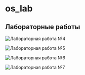 # os_lab
## Лабораторные работы
![Лабораторная работа №4](https://github.com/bukhtinicheva/os_lab/tree/lab4)

![Лабораторная работа №5](https://github.com/bukhtinicheva/os_lab/tree/lab5)

![Лабораторная работа №6](https://github.com/bukhtinicheva/os_lab/tree/lab6)

![Лабораторная работа №7](https://github.com/bukhtinicheva/os_lab/tree/lab7)
